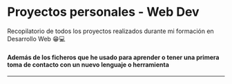 # Proyectos personales - Web Dev

Recopilatorio de todos los proyectos realizados durante mi formación en Desarrollo Web 😁💻

#### Además de los ficheros que he usado para aprender o tener una primera toma de contacto con un nuevo lenguaje o herramienta
---
